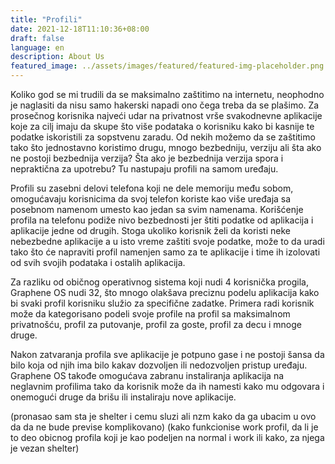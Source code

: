 ```yaml
---
title: "Profili"
date: 2021-12-18T11:10:36+08:00
draft: false
language: en
description: About Us
featured_image: ../assets/images/featured/featured-img-placeholder.png
---
```


Koliko god se mi trudili da se maksimalno zaštitimo na internetu, neophodno je naglasiti da nisu samo hakerski napadi ono čega treba da se plašimo. Za prosečnog korisnika najveći udar na
privatnost vrše svakodnevne aplikacije koje za cilj imaju da skupe što više podataka o korisniku kako bi kasnije te podatke iskoristili za sopstvenu zaradu. Od nekih možemo da se zaštitimo tako što jednostavno koristimo drugu, mnogo bezbedniju, verziju ali šta ako ne postoji bezbednija verzija? Šta ako je bezbednija verzija spora i nepraktična za upotrebu? Tu nastupaju profili na samom uređaju.

Profili su zasebni delovi telefona koji ne dele memoriju među sobom, omogućavaju korisnicima da svoj telefon koriste kao više uređaja sa posebnom namenom umesto kao jedan sa svim namenama. Korišćenje profila na telefonu podiže nivo bezbednosti jer štiti podatke od aplikacija i aplikacije jedne od drugih.
Stoga ukoliko korisnik želi da koristi neke nebezbedne aplikacije a u isto vreme zaštiti svoje podatke, može to da uradi tako što će napraviti profil namenjen samo za te aplikacije i time ih izolovati od svih svojih podataka i ostalih aplikacija.

Za razliku od običnog operativnog sistema koji nudi 4 korisnička progila, Graphene OS nudi 32, što mnogo olakšava preciznu podelu aplikacija kako bi svaki profil korisniku služio za specifične zadatke. Primera radi korisnik može da kategorisano podeli svoje profile na profil sa maksimalnom privatnošću, profil za putovanje, profil za goste, profil za decu i mnoge druge.

Nakon zatvaranja profila sve aplikacije je potpuno gase i ne postoji šansa da bilo koja od njih ima bilo kakav dozvoljen ili nedozvoljen pristup uređaju.
Graphene OS takođe omogućava zabranu instaliranja aplikacija na neglavnim profilima tako da korisnik može da ih namesti kako mu odgovara i onemogući druge da brišu ili instaliraju nove aplikacije.

(pronasao sam sta je shelter i cemu sluzi ali nzm kako da ga ubacim u ovo da da ne bude previse komplikovano)
(kako funkcionise work profil, da li je to deo obicnog profila koji je kao podeljen na normal i work ili kako, za njega je vezan shelter)